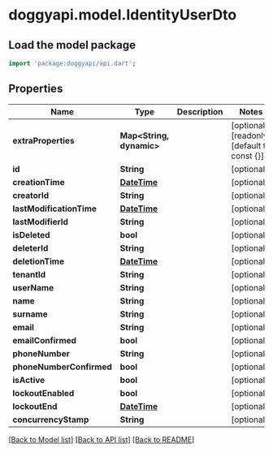 # doggyapi.model.IdentityUserDto

## Load the model package
```dart
import 'package:doggyapi/api.dart';
```

## Properties
Name | Type | Description | Notes
------------ | ------------- | ------------- | -------------
**extraProperties** | **Map<String, dynamic>** |  | [optional] [readonly] [default to const {}]
**id** | **String** |  | [optional] 
**creationTime** | [**DateTime**](DateTime.md) |  | [optional] 
**creatorId** | **String** |  | [optional] 
**lastModificationTime** | [**DateTime**](DateTime.md) |  | [optional] 
**lastModifierId** | **String** |  | [optional] 
**isDeleted** | **bool** |  | [optional] 
**deleterId** | **String** |  | [optional] 
**deletionTime** | [**DateTime**](DateTime.md) |  | [optional] 
**tenantId** | **String** |  | [optional] 
**userName** | **String** |  | [optional] 
**name** | **String** |  | [optional] 
**surname** | **String** |  | [optional] 
**email** | **String** |  | [optional] 
**emailConfirmed** | **bool** |  | [optional] 
**phoneNumber** | **String** |  | [optional] 
**phoneNumberConfirmed** | **bool** |  | [optional] 
**isActive** | **bool** |  | [optional] 
**lockoutEnabled** | **bool** |  | [optional] 
**lockoutEnd** | [**DateTime**](DateTime.md) |  | [optional] 
**concurrencyStamp** | **String** |  | [optional] 

[[Back to Model list]](../README.md#documentation-for-models) [[Back to API list]](../README.md#documentation-for-api-endpoints) [[Back to README]](../README.md)


